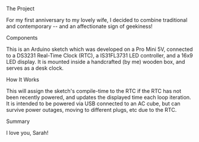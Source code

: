 The Project

For my first anniversary to my lovely wife, I decided to combine traditional and contemporary -- and an affectionate sign of geekiness!

Components

This is an Arduino sketch which was developed on a Pro Mini 5V, connected to a DS3231 Real-Time Clock (RTC), a IS31FL3731 LED controller, and a 16x9 LED display. It is mounted inside a handcrafted (by me) wooden box, and serves as a desk clock.

How It Works

This will assign the sketch's compile-time to the RTC if the RTC has not been recently powered, and updates the displayed time each loop iteration. It is intended to be powered via USB connected to an AC cube, but can survive power outages, moving to different plugs, etc due to the RTC.

Summary

I love you, Sarah!
